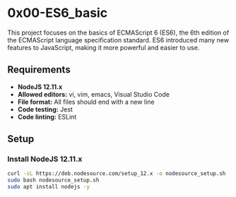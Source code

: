 # 0x00-ES6_basic

This project focuses on the basics of ECMAScript 6 (ES6), the 6th edition of the ECMAScript language specification standard. ES6 introduced many new features to JavaScript, making it more powerful and easier to use.

## Requirements

- **NodeJS 12.11.x**
- **Allowed editors:** vi, vim, emacs, Visual Studio Code
- **File format:** All files should end with a new line
- **Code testing:** Jest
- **Code linting:** ESLint

## Setup

### Install NodeJS 12.11.x

```sh
curl -sL https://deb.nodesource.com/setup_12.x -o nodesource_setup.sh
sudo bash nodesource_setup.sh
sudo apt install nodejs -y
